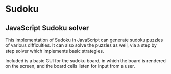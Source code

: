 # Sudoku

## JavaScript Sudoku solver

This implementation of Sudoku in JavaScript can generate sudoku puzzles of various difficulties.
It can also solve the puzzles as well, via a step by step solver which implements basic strategies.

Included is a basic GUI for the sudoku board, in which the board is rendered on the screen, and the board cells listen for input from a user.
